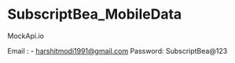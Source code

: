 # SubscriptBea_MobileData

MockApi.io

Email : - harshitmodi1991@gmail.com
Password: SubscriptBea@123
